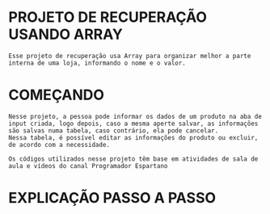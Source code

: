 # PROJETO DE RECUPERAÇÃO USANDO ARRAY

    Esse projeto de recuperação usa Array para organizar melhor a parte interna de uma loja, informando o nome e o valor.

# COMEÇANDO

    Nesse projeto, a pessoa pode informar os dados de um produto na aba de input criada, logo depois, caso a mesma aperte salvar, as informações são salvas numa tabela, caso contrário, ela pode cancelar.
    Nessa tabela, é possível editar as informações do produto ou excluir, de acordo com a necessidade.

    Os códigos utilizados nesse projeto têm base em atividades de sala de aula e vídeos do canal Programador Espartano

# EXPLICAÇÃO PASSO A PASSO
